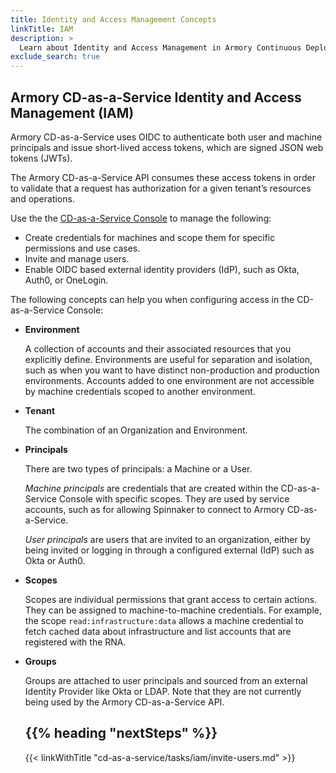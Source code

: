 ```yaml
---
title: Identity and Access Management Concepts
linkTitle: IAM
description: >
  Learn about Identity and Access Management in Armory Continuous Deployment-as-a-Service.
exclude_search: true
---
```


## Armory CD-as-a-Service Identity and Access Management (IAM)

Armory CD-as-a-Service uses OIDC to authenticate both user and machine principals and issue short-lived access tokens, which are signed JSON web tokens (JWTs).

The Armory CD-as-a-Service API consumes these access tokens in order to validate that a request has authorization for a given tenant’s resources and operations.

Use the the [CD-as-a-Service Console](https://console.cloud.armory.io/) to manage the following:

- Create credentials for machines and scope them for specific permissions and use cases.
- Invite and manage users.
- Enable OIDC based external identity providers (IdP), such as Okta, Auth0, or OneLogin.

The following concepts can help you when configuring access in the CD-as-a-Service Console:

- **Environment**

  A collection of accounts and their associated resources that you explicitly define. Environments are useful for separation and isolation, such as when you want to have distinct non-production and production environments. Accounts added to one environment are not accessible by machine credentials scoped to another environment.

- **Tenant**

  The combination of an Organization and Environment.

- **Principals**

  There are two types of principals:  a Machine or a User.

  *Machine principals* are credentials that are created within the CD-as-a-Service Console with specific scopes. They are used by service accounts, such as for allowing Spinnaker to connect to Armory CD-as-a-Service.

  *User principals* are users that are invited to an organization, either by being invited or logging in through a configured external (IdP) such as Okta or Auth0.

- **Scopes**

  Scopes are individual permissions that grant access to certain actions. They can be assigned to machine-to-machine credentials. For example, the scope `read:infrastructure:data` allows a machine credential to fetch cached data about infrastructure and list accounts that are registered with the RNA.

- **Groups**

  Groups are attached to user principals and sourced from an external Identity Provider like Okta or LDAP. Note that they are not currently being used by the Armory CD-as-a-Service API.

  ## {{% heading "nextSteps" %}}

  {{< linkWithTitle "cd-as-a-service/tasks/iam/invite-users.md" >}}